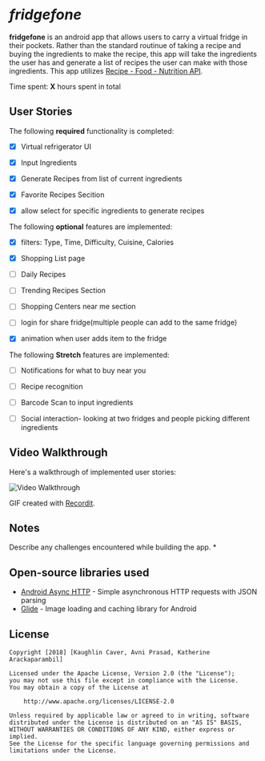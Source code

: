 # *fridgefone*

**fridgefone** is an android app that allows users to carry a virtual fridge in their pockets. Rather than the standard routinue of taking a recipe and buying the ingredients to make the recipe, this app will take the ingredients the user has and generate a list of recipes the user can make with those ingredients. This app utilizes [Recipe - Food - Nutrition API](https://market.mashape.com/spoonacular/recipe-food-nutrition#get-food-information). 

Time spent: **X** hours spent in total
## User Stories

The following **required** functionality is completed:

* [X] Virtual refrigerator UI
* [X] Input Ingredients
* [X] Generate Recipes from list of current ingredients
* [X] Favorite Recipes Secition
* [X] allow select for specific ingredients to generate recipes


The following **optional** features are implemented:

* [X] filters: Type, Time, Difficulty, Cuisine, Calories
* [X] Shopping List page
* [ ] Daily Recipes
* [ ] Trending Recipes Section
* [ ] Shopping Centers near me section
* [ ] login for share fridge(multiple people can add to the same fridge)
* [X] animation when user adds item to the fridge


The following **Stretch** features are implemented:

* [ ] Notifications for what to buy near you
* [ ] Recipe recognition
* [ ] Barcode Scan to input ingredients
* [ ] Social interaction- looking at two fridges and people picking different ingredients



## Video Walkthrough

Here's a walkthrough of implemented user stories:

<img src='VIDEO GOES HERE' title='Video Walkthrough' width='' alt='Video Walkthrough' />

GIF created with [Recordit](http://recordit.co/).

## Notes

Describe any challenges encountered while building the app.
*

## Open-source libraries used

- [Android Async HTTP](https://github.com/loopj/android-async-http) - Simple asynchronous HTTP requests with JSON parsing
- [Glide](https://github.com/bumptech/glide) - Image loading and caching library for Android

## License

    Copyright [2018] [Kaughlin Caver, Avni Prasad, Katherine Arackaparambil]

    Licensed under the Apache License, Version 2.0 (the "License");
    you may not use this file except in compliance with the License.
    You may obtain a copy of the License at

        http://www.apache.org/licenses/LICENSE-2.0

    Unless required by applicable law or agreed to in writing, software
    distributed under the License is distributed on an "AS IS" BASIS,
    WITHOUT WARRANTIES OR CONDITIONS OF ANY KIND, either express or implied.
    See the License for the specific language governing permissions and
    limitations under the License.
